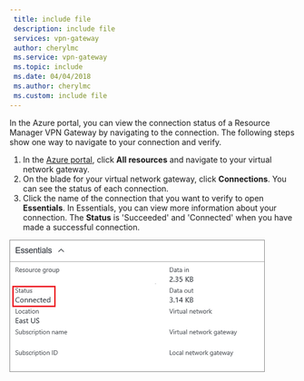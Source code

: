 ```yaml
---
 title: include file
 description: include file
 services: vpn-gateway
 author: cherylmc
 ms.service: vpn-gateway
 ms.topic: include
 ms.date: 04/04/2018
 ms.author: cherylmc
 ms.custom: include file
---
```

In the Azure portal, you can view the connection status of a Resource Manager VPN Gateway by navigating to the connection. The following steps show one way to navigate to your connection and verify.

1. In the [Azure portal](http://portal.azure.com), click **All resources** and navigate to your virtual network gateway.
2. On the blade for your virtual network gateway, click **Connections**. You can see the status of each connection.
3. Click the name of the connection that you want to verify to open **Essentials**. In Essentials, you can view more information about your connection. The **Status** is 'Succeeded' and 'Connected' when you have made a successful connection.

  ![Verify VPN Gateway connection using the Azure portal](./media/vpn-gateway-verify-connection-portal-include/connection-succeeded.png)